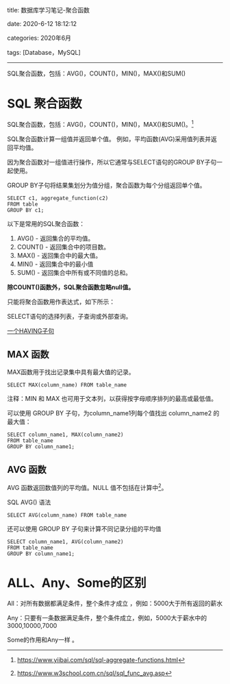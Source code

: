 title: 数据库学习笔记-聚合函数

date: 2020-6-12 18:12:12

categories: 2020年6月

tags: [Database，MySQL]

---

SQL聚合函数，包括：AVG()，COUNT()，MIN()，MAX()和SUM()

<!-- more -->



# SQL 聚合函数
SQL聚合函数，包括：AVG()，COUNT()，MIN()，MAX()和SUM()。[^1]

SQL聚合函数计算一组值并返回单个值。 例如，平均函数(AVG)采用值列表并返回平均值。

因为聚合函数对一组值进行操作，所以它通常与SELECT语句的GROUP BY子句一起使用。 

GROUP BY子句将结果集划分为值分组，聚合函数为每个分组返回单个值。

    SELECT c1, aggregate_function(c2)
    FROM table
    GROUP BY c1;

以下是常用的SQL聚合函数：


1. AVG() - 返回集合的平均值。
2. COUNT() - 返回集合中的项目数。
3. MAX() - 返回集合中的最大值。
4. MIN() - 返回集合中的最小值
5. SUM() - 返回集合中所有或不同值的总和。

**除COUNT()函数外，SQL聚合函数忽略null值。**

只能将聚合函数用作表达式，如下所示：

SELECT语句的选择列表，子查询或外部查询。

[一个HAVING子句](https://www.yiibai.com/sql/sql-having.html)

## MAX 函数

MAX函数用于找出记录集中具有最大值的记录。

    SELECT MAX(column_name) FROM table_name

注释：MIN 和 MAX 也可用于文本列，以获得按字母顺序排列的最高或最低值。

可以使用 GROUP BY 子句，为column_name1列每个值找出 column_name2 的最大值：

    SELECT column_name1, MAX(column_name2)
    FROM table_name 
    GROUP BY column_name1;

## AVG 函数

AVG 函数返回数值列的平均值。NULL 值不包括在计算中[^2]。

SQL AVG() 语法

    SELECT AVG(column_name) FROM table_name
    
还可以使用 GROUP BY 子句来计算不同记录分组的平均值

    SELECT column_name1, AVG(column_name2)
    FROM table_name 
    GROUP BY column_name1;

# ALL、Any、Some的区别

All：对所有数据都满足条件，整个条件才成立 ，例如：5000大于所有返回的薪水

Any：只要有一条数据满足条件，整个条件成立，例如，5000大于薪水中的3000,10000,7000

Some的作用和Any一样  。



[^1]:https://www.yiibai.com/sql/sql-aggregate-functions.html

[^2]:https://www.w3school.com.cn/sql/sql_func_avg.asp
